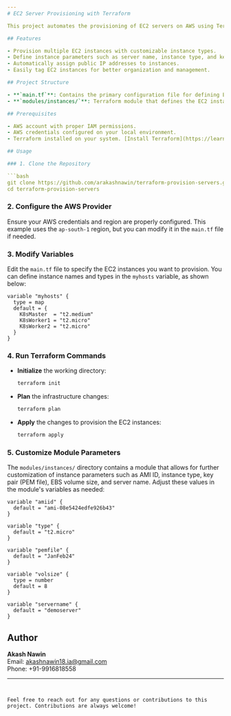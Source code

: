 ```yaml
---
# EC2 Server Provisioning with Terraform

This project automates the provisioning of EC2 servers on AWS using Terraform. It allows users to easily define instance parameters like name, type, and SSH key, making the process of spinning up multiple EC2 instances both efficient and scalable.

## Features

- Provision multiple EC2 instances with customizable instance types.
- Define instance parameters such as server name, instance type, and key pair using variables.
- Automatically assign public IP addresses to instances.
- Easily tag EC2 instances for better organization and management.

## Project Structure

- **`main.tf`**: Contains the primary configuration file for defining EC2 instances and setting up the AWS provider.
- **`modules/instances/`**: Terraform module that defines the EC2 instances with user-defined specifications.

## Prerequisites

- AWS account with proper IAM permissions.
- AWS credentials configured on your local environment.
- Terraform installed on your system. [Install Terraform](https://learn.hashicorp.com/tutorials/terraform/install-cli).

## Usage

### 1. Clone the Repository

```bash
git clone https://github.com/arakashnawin/terraform-provision-servers.git
cd terraform-provision-servers
```

### 2. Configure the AWS Provider

Ensure your AWS credentials and region are properly configured. This example uses the `ap-south-1` region, but you can modify it in the `main.tf` file if needed.

### 3. Modify Variables

Edit the `main.tf` file to specify the EC2 instances you want to provision. You can define instance names and types in the `myhosts` variable, as shown below:

```hcl
variable "myhosts" {
  type = map
  default = {
    K8sMaster  = "t2.medium"
    K8sWorker1 = "t2.micro"
    K8sWorker2 = "t2.micro"
  }
}
```

### 4. Run Terraform Commands

- **Initialize** the working directory:

  ```bash
  terraform init
  ```

- **Plan** the infrastructure changes:

  ```bash
  terraform plan
  ```

- **Apply** the changes to provision the EC2 instances:

  ```bash
  terraform apply
  ```

### 5. Customize Module Parameters

The `modules/instances/` directory contains a module that allows for further customization of instance parameters such as AMI ID, instance type, key pair (PEM file), EBS volume size, and server name. Adjust these values in the module's variables as needed:

```hcl
variable "amiid" {
  default = "ami-08e5424edfe926b43"
}

variable "type" {
  default = "t2.micro"
}

variable "pemfile" { 
  default = "JanFeb24"
}

variable "volsize" {
  type = number
  default = 8
}

variable "servername" {
  default = "demoserver"
}
```

## Author

**Akash Nawin**  
Email: akashnawin18.ia@gmail.com  
Phone: +91-9916818558

---
```


Feel free to reach out for any questions or contributions to this project. Contributions are always welcome!
